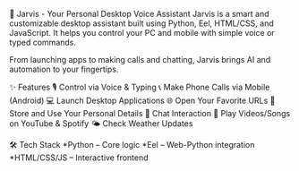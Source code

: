 🤖 Jarvis - Your Personal Desktop Voice Assistant
Jarvis is a smart and customizable desktop assistant built using Python, Eel, HTML/CSS, and JavaScript. It helps you control your PC and mobile with simple voice or typed commands.

From launching apps to making calls and chatting, Jarvis brings AI and automation to your fingertips.


✨ Features
🎙️ Control via Voice & Typing
📞 Make Phone Calls via Mobile (Android)
💻 Launch Desktop Applications
🌐 Open Your Favorite URLs
🙋 Store and Use Your Personal Details
🤖 Chat Interaction
🎵 Play Videos/Songs on YouTube & Spotify
🌤️ Check Weather Updates

🛠️ Tech Stack
*Python – Core logic
*Eel – Web-Python integration
*HTML/CSS/JS – Interactive frontend
